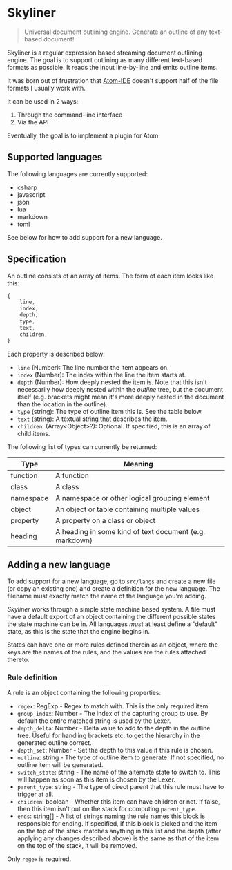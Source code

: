 # Skyliner

> Universal document outlining engine. Generate an outline of any text-based document!

Skyliner is a regular expression based streaming document outlining engine. The goal is to support outlining as many different text-based formats as possible. It reads the input line-by-line and emits outline items.

It was born out of frustration that [Atom-IDE](https://ide.atom.io/) doesn't support half of the file formats I usually work with.

It can be used in 2 ways:

1. Through the command-line interface
2. Via the API

Eventually, the goal is to implement a plugin for Atom.


## Supported languages
The following languages are currently supported:

 - csharp
 - javascript
 - json
 - lua
 - markdown
 - toml

See below for how to add support for a new language.


## Specification
An outline consists of an array of items. The form of each item looks like this:

```js
{
    line,
    index,
    depth,
    type,
    text,
    children,
}
```

Each property is described below:

 - `line` (Number): The line number the item appears on.
 - `index` (Number): The index within the line the item starts at.
 - `depth` (Number): How deeply nested the item is. Note that this isn't necessarily how deeply nested within the _outline_ tree, but the document itself (e.g. brackets might mean it's more deeply nested in the document than the location in the outline).
 - `type` (string): The type of outline item this is. See the table below.
 - `text` (string): A textual string that describes the item.
 - `children`: (Array\<Object\>?): Optional. If specified, this is an array of child items.

The following list of types can currently be returned:

Type        | Meaning
------------|------------------------------------------------------------------
function    | A function
class       | A class
namespace   | A namespace or other logical grouping element
object      | An object or table containing multiple values
property    | A property on a class or object
heading     | A heading in some kind of text document (e.g. markdown)


## Adding a new language
To add support for a new language, go to `src/langs` and create a new file (or copy an existing one) and create a definition for the new language. The filename must exactly match the name of the language you're adding.

_Skyliner_ works through a simple state machine based system. A file must have a default export of an object containing the different possible states the state machine can be in. All languages *must* at least define a "default" state, as this is the state that the engine begins in.

States can have one or more rules defined therein as an object, where the keys are the names of the rules, and the values are the rules attached thereto. 

### Rule definition
A rule is an object containing the following properties:

 - `regex`: RegExp - Regex to match with. This is the only required item.
 - `group_index`: Number - The index of the capturing group to use. By default the entire matched string is used by the Lexer.
 - `depth_delta`: Number - Delta value to add to the depth in the outline tree. Useful for handling brackets etc. to get the hierarchy in the generated outline correct.
 - `depth_set`: Number - Set the depth to this value if this rule is chosen.
 - `outline`: string - The type of outline item to generate. If not specified, no outline item will be generated.
 - `switch_state`: string - The name of the alternate state to switch to. This will happen as soon as this item is chosen by the Lexer.
 - `parent_type`: string - The type of direct parent that this rule must have to trigger at all.
 - `children`: boolean - Whether this item can have children or not. If false, then this item isn't put on the stack for computing `parent_type`.
 - `ends`: string\[\] - A list of strings naming the rule names this block is responsible for ending. If specified, if this block is picked and the item on the top of the stack matches anything in this list and the depth (after applying any changes described above) is the same as that of the item on the top of the stack, it will be removed.

Only `regex` is required.
